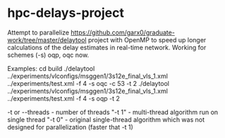 # hpc-delays-project

Attempt to parallelize https://github.com/garx0/graduate-work/tree/master/delaytool project with OpenMP to speed up longer calculations of the delay estimates in real-time network.
Working for schemes (-s) oqp, oqc now.

Examples:
cd build
./delaytool ../experiments/vlconfigs/msggen1/3s12e_final_vls_1.xml ../experiments/test.xml -f 4 -s oqc -c 53 -t 2
./delaytool ../experiments/vlconfigs/msggen1/3s12e_final_vls_1.xml ../experiments/test.xml -f 4 -s oqp -t 2

-t or --threads - number of threads
"-t 1" - multi-thread algorithm run on single thread
"-t 0" - original single-thread algorithm which was not designed for parallelization (faster that -t 1)
